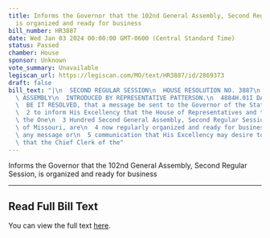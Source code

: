 ```yaml
---
title: Informs the Governor that the 102nd General Assembly, Second Regular Session,
  is organized and ready for business
bill_number: HR3887
date: Wed Jan 03 2024 00:00:00 GMT-0600 (Central Standard Time)
status: Passed
chamber: House
sponsor: Unknown
vote_summary: Unavailable
legiscan_url: https://legiscan.com/MO/text/HR3887/id/2869373
draft: false
bill_text: "|\n  SECOND REGULAR SESSION\n  HOUSE RESOLUTION NO. 3887\n  102ND GENERAL\
  \ ASSEMBLY\n  INTRODUCED BY REPRESENTATIVE PATTERSON.\n  4884H.01I DANARADEMANMILLER,ChiefClerk\n\
  \  BE IT RESOLVED, that a message be sent to the Governor of the State of Missouri\n\
  \  2 to inform His Excellency that the House of Representatives and the Senate of\
  \ the One\n  3 Hundred Second General Assembly, Second Regular Session, of the State\
  \ of Missouri, are\n  4 now regularly organized and ready for business, and to receive\
  \ any message or\n  5 communication that His Excellency may desire to submit, and\
  \ that the Chief Clerk of the"
---
```

Informs the Governor that the 102nd General Assembly, Second Regular Session, is organized and ready for business

---

## Read Full Bill Text

You can view the full text [here](https://legiscan.com/MO/text/HR3887/id/2869373).
